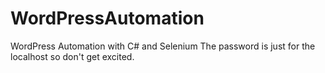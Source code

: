 # WordPressAutomation
WordPress Automation with C# and Selenium
The password is just for the localhost so don't get excited.
